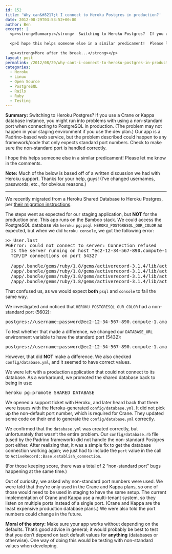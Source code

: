 ```yaml
---
id: 152
title: 'Why can&#8217;t I connect to Heroku Postgres in production?'
date: 2012-08-29T03:53:52+00:00
author: Ben
excerpt: |
  <p><strong>Summary:</strong>  Switching to Heroku Postgres?  If you use a Crane or Kappa database instance, you might run into problems with using a non-standard port when connecting to PostgreSQL in production.  (The problem may not happen in your staging environment because of Heroku internals.)  Our app is a Padrino-based web service, but the problem described could happen to any framework/code that only expects standard port numbers.  Check to make sure the non-standard port is handled correctly.</p>
  
  <p>I hope this helps someone else in a similar predicament!  Please let me know in the comments.</p>
  
  <p><strong>More after the break...</strong></p>
layout: post
permalink: /2012/08/29/why-cant-i-connect-to-heroku-postgres-in-production/
categories:
  - Heroku
  - Linux
  - Open Source
  - PostgreSQL
  - Rails
  - Ruby
  - Testing
---
```

**Summary:** Switching to Heroku Postgres? If you use a Crane or Kappa database instance, you might run into problems with using a non-standard port when connecting to PostgreSQL in production. (The problem may not happen in your staging environment if you use the dev plan.) Our app is a Padrino-based web service, but the problem described could happen to any framework/code that only expects standard port numbers. Check to make sure the non-standard port is handled correctly.

I hope this helps someone else in a similar predicament! Please let me know in the comments.

**Note:** Much of the below is based off of a written discussion we had with Heroku support. Thanks for your help, guys! (I&#8217;ve changed usernames, passwords, etc., for obvious reasons.)

* * *

We recently migrated from a Heroku Shared Database to Heroku Postgres, per [their migration instructions](https://devcenter.heroku.com/articles/migrating-from-shared-database-to-heroku-postgres).

The steps went as expected for our staging application, but **NOT** for the production one. This app runs on the Bamboo stack. We could access the PostgreSQL database via `heroku pg:psql HEROKU_POSTGRESQL_OUR_COLOR` as expected, but when we did `heroku console`, we got the following error:

<pre>&gt;&gt; User.last
PGError: could not connect to server: Connection refused
  Is the server running on host "ec2-12-34-567-890.compute-1.amazonaws.com" and accepting
  TCP/IP connections on port 5432?

  /app/.bundle/gems/ruby/1.8/gems/activerecord-3.1.4/lib/active_record/connection_adapters/postgresql_adapter.rb:1116:in `initialize'
  /app/.bundle/gems/ruby/1.8/gems/activerecord-3.1.4/lib/active_record/connection_adapters/postgresql_adapter.rb:1116:in `connect'
  /app/.bundle/gems/ruby/1.8/gems/activerecord-3.1.4/lib/active_record/connection_adapters/postgresql_adapter.rb:1116:in `connect'
  /app/.bundle/gems/ruby/1.8/gems/activerecord-3.1.4/lib/active_record/connection_adapters/postgresql_adapter.rb:320:in `initialize'
</pre>

That confused us, as we would expect **both** `psql` and `console` to fail the same way.

We investigated and noticed that `HEROKU_POSTGRESQL_OUR_COLOR` had a non-standard port (5602):

<pre>postgres://username:password@ec2-12-34-567-890.compute-1.amazonaws.com:5602/databasename
</pre>

To test whether that made a difference, we changed our `DATABASE_URL` environment variable to have the standard port (5432):

<pre>postgres://username:password@ec2-12-34-567-890.compute-1.amazonaws.com:5432/databasename
</pre>

However, that did **NOT** make a difference. We also checked `config/database.yml`, and it seemed to have correct values.

We were left with a production application that could not connect to its database. As a workaround, we promoted the shared database back to being in use:

<pre>heroku pg:promote SHARED_DATABASE
</pre>

We opened a support ticket with Heroku, and later heard back that there were issues with the Heroku-generated `config/database.yml`. It did not pick up the non-default port number, which is required for Crane. They updated some code on their end to generate the `config/database.yml` correctly.

We confirmed that the `database.yml` was created correctly, but unfortunately that wasn&#8217;t the entire problem. Our `config/database.rb` file (used by the Padrino framework) did not handle the non-standard Postgres port either. After realizing that, it was a simple fix to get the database connection working again; we just had to include the `port` value in the call to `ActiveRecord::Base.establish_connection`.

(For those keeping score, there was a total of 2 &#8220;non-standard port&#8221; bugs happening at the same time.)

Out of curiosity, we asked why non-standard port numbers were used. We were told that they&#8217;re only used in the Crane and Kappa plans, so one of those would need to be used in staging to have the same setup. The current implementation of Crane and Kappa use a multi-tenant system, so they listen on multiple ports instead of a single port. (Crane and Kappa are the least expensive production database plans.) We were also told the port numbers could change in the future.

**Moral of the story:** Make sure your app works without depending on the defaults. That&#8217;s good advice in general; it would probably be best to test that you don&#8217;t depend on tacit default values for **anything** (databases or otherwise). One way of doing this would be testing with non-standard values when developing.